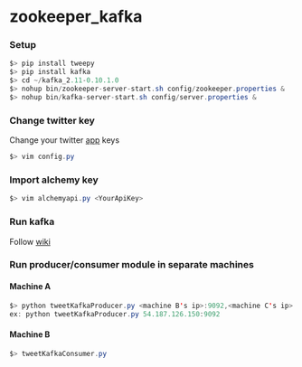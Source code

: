 # zookeeper_kafka

### Setup
```java
$> pip install tweepy
$> pip install kafka
$> cd ~/kafka_2.11-0.10.1.0
$> nohup bin/zookeeper-server-start.sh config/zookeeper.properties &
$> nohup bin/kafka-server-start.sh config/server.properties &
```


### Change twitter key
Change your twitter [app](https://apps.twitter.com/) keys
```java
$> vim config.py
```
### Import alchemy key
```java
$> vim alchemyapi.py <YourApiKey>
```
### Run kafka
Follow [wiki](https://github.com/micklinISgood/zookeeper_kafka/wiki/kafka-Mac-OSX)

### Run producer/consumer module in separate machines
#### Machine A
```java
$> python tweetKafkaProducer.py <machine B's ip>:9092,<machine C's ip>:9092,...
ex: python tweetKafkaProducer.py 54.187.126.150:9092
```
#### Machine B
```java
$> tweetKafkaConsumer.py
```

